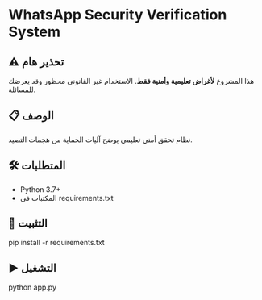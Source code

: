 # WhatsApp Security Verification System

## ⚠️ تحذير هام
هذا المشروع **لأغراض تعليمية وأمنية فقط**.
الاستخدام غير القانوني محظور وقد يعرضك للمسائلة.

## 📋 الوصف
نظام تحقق أمني تعليمي يوضح آليات الحماية من هجمات التصيد.

## 🛠️ المتطلبات
- Python 3.7+
- المكتبات في requirements.txt

## 🚀 التثبيت
pip install -r requirements.txt

## ▶️ التشغيل
python app.py
